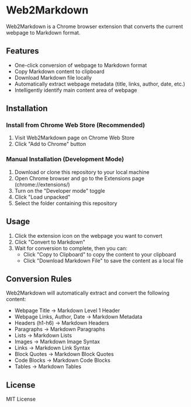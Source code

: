 # Web2Markdown

Web2Markdown is a Chrome browser extension that converts the current webpage to Markdown format.

## Features

- One-click conversion of webpage to Markdown format
- Copy Markdown content to clipboard
- Download Markdown file locally
- Automatically extract webpage metadata (title, links, author, date, etc.)
- Intelligently identify main content area of webpage

## Installation

### Install from Chrome Web Store (Recommended)

1. Visit Web2Markdown page on Chrome Web Store
2. Click "Add to Chrome" button

### Manual Installation (Development Mode)

1. Download or clone this repository to your local machine
2. Open Chrome browser and go to the Extensions page (chrome://extensions/)
3. Turn on the "Developer mode" toggle
4. Click "Load unpacked"
5. Select the folder containing this repository

## Usage

1. Click the extension icon on the webpage you want to convert
2. Click "Convert to Markdown"
3. Wait for conversion to complete, then you can:
   - Click "Copy to Clipboard" to copy the content to your clipboard
   - Click "Download Markdown File" to save the content as a local file

## Conversion Rules

Web2Markdown will automatically extract and convert the following content:

- Webpage Title → Markdown Level 1 Header
- Webpage Links, Author, Date → Markdown Metadata
- Headers (h1-h6) → Markdown Headers
- Paragraphs → Markdown Paragraphs
- Lists → Markdown Lists
- Images → Markdown Image Syntax
- Links → Markdown Link Syntax
- Block Quotes → Markdown Block Quotes
- Code Blocks → Markdown Code Blocks
- Tables → Markdown Tables

## License

MIT License 